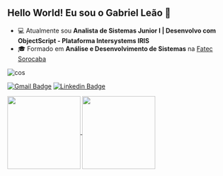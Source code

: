## Hello World! Eu sou o Gabriel Leão 👋

- 💻 Atualmente sou **Analista de Sistemas Junior I | Desenvolvo com ObjectScript - Plataforma Intersystems IRIS**
- 🎓 Formado em **Análise e Desenvolvimento de Sistemas** na <a href=http://www.fatecsorocaba.edu.br/>Fatec Sorocaba<a/>

<img align="center" alt="cos" src="https://img.shields.io/badge/ObjectScript-Intersystems IRIS-009e60?style=for-the-badge&logo=java&logoColor=02ff9c" />

[![Gmail Badge](https://img.shields.io/badge/-Gmail-fc4848?style=for-the-badge&logo=gmail&logoColor=white)](mailto:gabrielclf10@gmail.com)
[![Linkedin Badge](https://img.shields.io/badge/-LinkedIn-0077B5?style=for-the-badge&logo=Linkedin&logoColor=white&link=https://www.linkedin.com/in/gabriel-claudino-leao-feitosa)](https://www.linkedin.com/in/gabriel-claudino-leao-feitosa/)

<a href="https://github.com/Gabrielclf10/github-readme-stats">
  <img height=165 align="center" src="https://github-readme-stats.vercel.app/api?username=Gabrielclf10&theme=dark" />
</a>
<a href="https://github.com/Gabrielclf10/convoychat">
  <img height=165 align="center" src="https://github-readme-stats.vercel.app/api/top-langs?username=Gabrielclf10&layout=compact&langs_count=8&card_width=330&theme=dark" />
</a>


